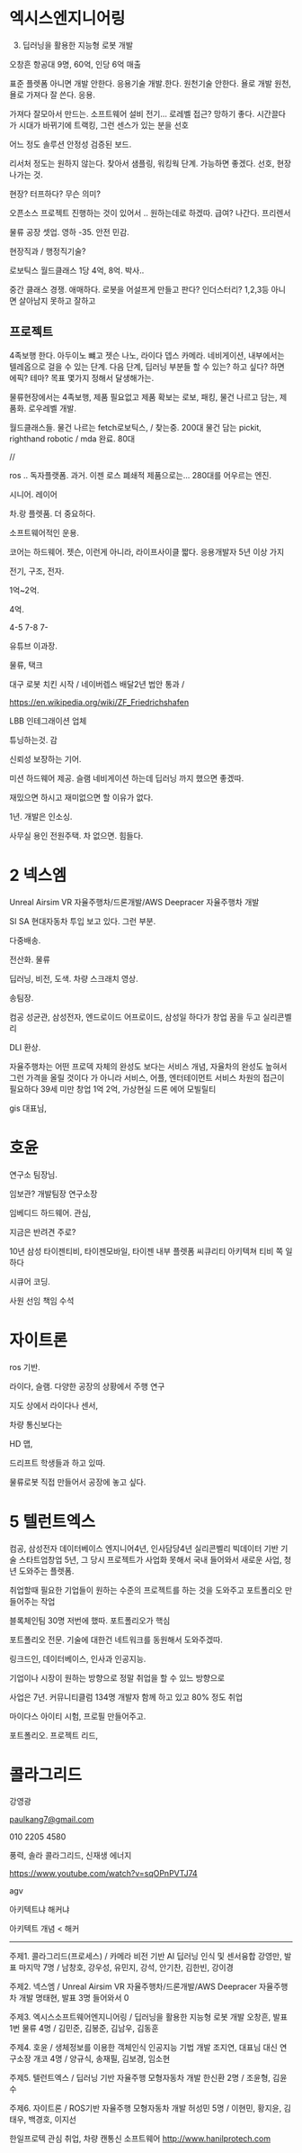 # 엑시스엔지니어링
3. 딥러닝을 활용한 지능형 로봇 개발

오창흔 항공대
9명, 60억, 인당 6억 매출

표준 플렛폼 아니면 개발 안한다. 응용기술 개발.한다. 원천기술 안한다. 욜로 개발 원천, 욜로 가져다 잘 쓴다. 응용. 

가져다 잘모아서 만드는. 소프트웨어 설비 전기... 로레벨 접근? 망하기 좋다. 시간끌다가 시대가 바뀌기에 트랙킹, 그런 센스가 있는 분을 선호

어느 정도 솔루션 안정성 검증된 보드.

리서처 정도는 원하지 않는다. 찾아서 샘플링, 워킹웍 단계. 가능하면 좋겠다. 선호, 현장 나가는 것.

현장? 터프하다? 무슨 의미?

오픈소스 프로젝트 진행하는 것이 있어서 .. 원하는데로 하겠따. 급여? 나간다. 프리렌서


물류 공장 셋업. 영하 -35. 안전 민감. 

현장직과 / 행정직기술?


로보틱스 월드클래스 1당 4억, 8억.  박사..

중간 클래스 경쟁. 애매하다. 로봇을 어설프게 만들고 판다? 인더스터리? 1,2,3등 아니면 살아남지 못하고 잘하고

## 프로젝트
4족보행 한다. 아두이노 뺴고 젯슨 나노, 라이다 뎁스 카메라. 네비게이션, 내부에서는 텔레옵으로 걸을 수 있는 단계. 다음 단계, 딥러닝 부분들 할 수 있는? 하고 싶다? 하면 에픽? 테마? 목표 몇가지 정해서 달생해가는.

물류현장에서는 4족보행, 제품 필요없고 제품 확보는 로보, 패킹, 물건 나르고 담는, 제품화. 로우레벨 개발. 

월드클래스들.
물건 나르는 fetch로보틱스, / 찾는중.   200대
물건 담는 pickit, righthand robotic / mda 완료. 80대

//

ros .. 독자플랫폼. 과거. 이젠 로스 폐쇄적 제품으로는... 
280대를 어우르는 엔진. 

시니어. 레이어

차.랑 플렛품. 더 중요하다. 

소프트웨어적인 운용.

코어는 하드웨어. 젯슨, 이런게 아니라, 라이프사이클 짧다. 응용개발자 5년 이상 가지 

전기, 구조, 전자. 

1억~2억. 

4억.


4-5
7-8
7-


유튜브 이과장.

물류, 택크

대구 로봇 치킨 시작 / 네이버렙스 배달2년 법안 통과 / 

https://en.wikipedia.org/wiki/ZF_Friedrichshafen

LBB 인테그래이션 업체 

튜닝하는것. 감

신뢰성 보장하는 기어. 


미션
하드웨어 제공. 슬램 네비게이션 하는데 딥러닝 까지 했으면 좋겠따.

재밌으면 하시고 재미없으면 할 이유가 없다.

1년. 개발은 인소싱.

사무실 용인 전원주택. 차 없으면. 힘들다.



# 2 넥스엠

Unreal Airsim VR 자율주행차/드론개발/AWS Deepracer 자율주행차 개발

SI SA 현대자동차 투입 보고 있다. 그런 부분.

다중배송.

전산화. 물류 

딥러닝, 비전, 도색. 차량 스크래치 영상.

송팀장.

컴공 성균관, 삼성전자, 엔드로이드 어프로이드, 삼성일 하다가 창업 꿈을 두고 실리콘벨리

DLI 환상. 

자율주행차는 어떤 프로덱 자체의 완성도 보다는 서비스 개념, 자율차의 완성도 높혀서 그런 가격을 올릴 것이다 가 아니라 서비스, 어플, 엔터테이먼트 서비스 차원의 접근이 필요하다 
39세 미만 창업 1억 2억, 가상현실 드론 에어 모빌릴티 

gis 대표님, 


# 호윤 

연구소 팀장님.

임보관? 개발팀장 연구소장

임베디드 하드웨어.  관심,

지금은 반려견 주로?


10년 삼성 타이젠티비, 타이젠모바일, 타이젠 내부 플렛폼 씨큐리티 아키텍쳐 티비 쪽 일하다

시큐어 코딩.


사원 선임 책임 수석





# 자이트론

ros 기반.

라이다, 슬램. 다양한 공장의 상황에서 주행 연구

지도 상에서 라이다나 센서, 

차량 통신보다는 

HD 맵, 

드리프트 학생들과 하고 있따.

물류로봇 직접 만들어서 공장에 놓고 싶다.




# 5 텔런트엑스 

컴공, 삼성전자 데이터베이스 엔지니어4년, 인사담당4년 실리콘벨리 빅데이터 기반 기술 스타트업창업 5년, 그 당시 프로젝트가 사업화 못해서 국내 들어와서 새로운 사업, 청년 도와주는 플렛폼. 

취업할때 필요한 기업들이 원하는 수준의 프로젝트를 하는 것을 도와주고 포트폴리오 만들어주는 작업

블록체인팀 30명 저번에 했따. 포트폴리오가 핵심

포트폴리오 전문. 기술에 대한건 네트워크를 동원해서 도와주겠따.

링크드인, 데이터베이스, 인사과 인공지능. 

기업이나 시장이 원하는 방향으로 정말 취업을 할 수 있느 방향으로

사업은 7년. 커뮤니티클럼 134명 개발자 함께 하고 있고 80% 정도 취업 

마이다스 아이티 시험, 프로필 만들어주고.

포트폴리오. 프로젝트 리드,


# 콜라그리드 

강영광

paulkang7@gmail.com

010 2205 4580


풍력, 솔라 콜라그리드, 신재생 에너지

https://www.youtube.com/watch?v=sqOPnPVTJ74


agv

아키텍트냐 해커냐

아키텍트 개념 < 해커

---

주제1. 콜라그리드(프로세스) / 카메라 비전 기반 AI 딥러닝 인식 및 센서융합
강영만, 발표 마지막 
7명 / 남창호, 강우성, 유민지, 강석, 안기찬, 김한빈, 강이경

주제2. 넥스엠 / Unreal Airsim VR 자율주행차/드론개발/AWS Deepracer 자율주행차 개발
명태현, 발표 3명 들어와서
0

주제3. 엑시스소프트웨어엔지니어링 / 딥러닝을 활용한 지능형 로봇 개발
오창흔, 발표 1번
물류 
4명 / 김민준, 김봉준, 김남우, 김동훈

주제4. 호윤 / 생체정보를 이용한 객체인식 인공지능 기법 개발
조지연, 대표님 대신 연구소장
개코
4명 / 양규식, 송재필, 김보경, 임소현

주제5. 텔런트엑스 / 딥러닝 기반 자율주행 모형자동차 개발
한신환
2명 / 조윤형, 김윤수

주제6. 자이트론 / ROS기반 자율주행 모형자동차 개발
허성민
5명 / 이현민, 황지윤, 김태우, 백경호, 이지선


한일프로텍 관심 취업, 차량 캔통신 소프트웨어
http://www.hanilprotech.com


